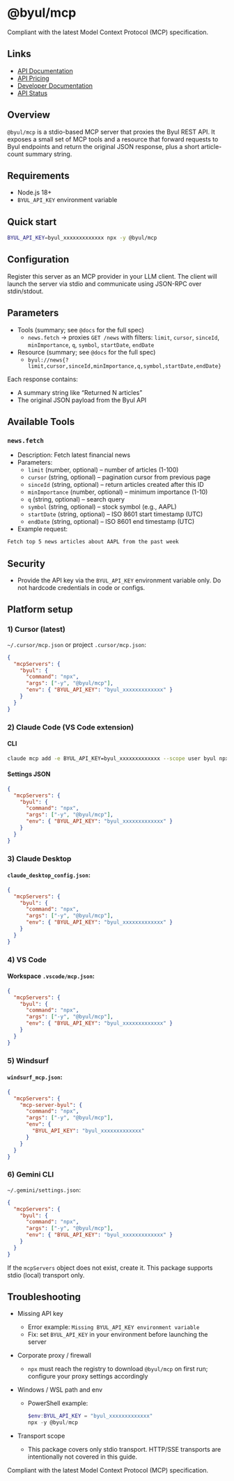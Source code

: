 # @byul/mcp

Compliant with the latest Model Context Protocol (MCP) specification.

## Links

- [API Documentation](https://www.byul.ai/api)
- [API Pricing](https://www.byul.ai/api/pricing)
- [Developer Documentation](https://docs.byul.ai/)
- [API Status](https://www.byul.ai/api/status)

## Overview

`@byul/mcp` is a stdio-based MCP server that proxies the Byul REST API. It exposes a small set of MCP tools and a resource that forward requests to Byul endpoints and return the original JSON response, plus a short article-count summary string.

## Requirements

- Node.js 18+
- `BYUL_API_KEY` environment variable

## Quick start

```bash
BYUL_API_KEY=byul_xxxxxxxxxxxxx npx -y @byul/mcp
```

## Configuration

Register this server as an MCP provider in your LLM client. The client will launch the server via stdio and communicate using JSON-RPC over stdin/stdout.

## Parameters

- Tools (summary; see `@docs` for the full spec)
  - `news.fetch` → proxies `GET /news` with filters: `limit`, `cursor`, `sinceId`, `minImportance`, `q`, `symbol`, `startDate`, `endDate`
- Resource (summary; see `@docs` for the full spec)
  - `byul://news{?limit,cursor,sinceId,minImportance,q,symbol,startDate,endDate}`

Each response contains:
- A summary string like “Returned N articles”
- The original JSON payload from the Byul API

## Available Tools

### `news.fetch`
- Description: Fetch latest financial news
- Parameters:
  - `limit` (number, optional) – number of articles (1-100)
  - `cursor` (string, optional) – pagination cursor from previous page
  - `sinceId` (string, optional) – return articles created after this ID
  - `minImportance` (number, optional) – minimum importance (1-10)
  - `q` (string, optional) – search query
  - `symbol` (string, optional) – stock symbol (e.g., AAPL)
  - `startDate` (string, optional) – ISO 8601 start timestamp (UTC)
  - `endDate` (string, optional) – ISO 8601 end timestamp (UTC)
- Example request:

```txt
Fetch top 5 news articles about AAPL from the past week
```


## Security

- Provide the API key via the `BYUL_API_KEY` environment variable only. Do not hardcode credentials in code or configs.

## Platform setup

### 1) Cursor (latest)

`~/.cursor/mcp.json` or project `.cursor/mcp.json`:

```json
{
  "mcpServers": {
    "byul": {
      "command": "npx",
      "args": ["-y", "@byul/mcp"],
      "env": { "BYUL_API_KEY": "byul_xxxxxxxxxxxxx" }
    }
  }
}
```

### 2) Claude Code (VS Code extension)

#### CLI

```bash
claude mcp add -e BYUL_API_KEY=byul_xxxxxxxxxxxxx --scope user byul npx -- -y @byul/mcp
```

#### Settings JSON

```json
{
  "mcpServers": {
    "byul": {
      "command": "npx",
      "args": ["-y", "@byul/mcp"],
      "env": { "BYUL_API_KEY": "byul_xxxxxxxxxxxxx" }
    }
  }
}
```

### 3) Claude Desktop

#### `claude_desktop_config.json`:

```json
{
  "mcpServers": {
    "byul": {
      "command": "npx",
      "args": ["-y", "@byul/mcp"],
      "env": { "BYUL_API_KEY": "byul_xxxxxxxxxxxxx" }
    }
  }
}
```

### 4) VS Code

#### Workspace `.vscode/mcp.json`:

```json
{
  "mcpServers": {
    "byul": {
      "command": "npx",
      "args": ["-y", "@byul/mcp"],
      "env": { "BYUL_API_KEY": "byul_xxxxxxxxxxxxx" }
    }
  }
}
```

### 5) Windsurf

#### `windsurf_mcp.json`:

```json
{
  "mcpServers": {
    "mcp-server-byul": {
      "command": "npx",
      "args": ["-y", "@byul/mcp"],
      "env": {
        "BYUL_API_KEY": "byul_xxxxxxxxxxxxx"
      }
    }
  }
}
```

### 6) Gemini CLI

`~/.gemini/settings.json`:

```json
{
  "mcpServers": {
    "byul": {
      "command": "npx",
      "args": ["-y", "@byul/mcp"],
      "env": { "BYUL_API_KEY": "byul_xxxxxxxxxxxxx" }
    }
  }
}
```

If the `mcpServers` object does not exist, create it. This package supports stdio (local) transport only.

## Troubleshooting

- Missing API key
  - Error example: `Missing BYUL_API_KEY environment variable`
  - Fix: set `BYUL_API_KEY` in your environment before launching the server

- Corporate proxy / firewall
  - `npx` must reach the registry to download `@byul/mcp` on first run; configure your proxy settings accordingly

- Windows / WSL path and env
  - PowerShell example:
    ```powershell
    $env:BYUL_API_KEY = "byul_xxxxxxxxxxxxx"
    npx -y @byul/mcp
    ```

- Transport scope
  - This package covers only stdio transport. HTTP/SSE transports are intentionally not covered in this guide.

Compliant with the latest Model Context Protocol (MCP) specification.


